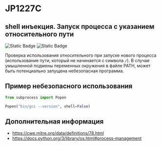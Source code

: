 # JP1227C
## shell инъекция. Запуск процесса с указанием относительного пути

![Static Badge](https://img.shields.io/badge/%D0%A1%D1%82%D0%B5%D0%BF%D0%B5%D0%BD%D1%8C%20%D0%BA%D1%80%D0%B8%D1%82%D0%B8%D1%87%D0%BD%D0%BE%D1%81%D1%82%D0%B8-%D0%BD%D0%B8%D0%B7%D0%BA%D0%B0%D1%8F-mediumblue?style=for-the-badge)
![Static Badge](https://img.shields.io/badge/%D0%94%D0%BE%D1%81%D1%82%D0%BE%D0%B2%D0%B5%D1%80%D0%BD%D0%BE%D1%81%D1%82%D1%8C%20%D0%BE%D0%BF%D1%80%D0%B5%D0%B4%D0%B5%D0%BB%D0%B5%D0%BD%D0%B8%D1%8F-%D0%B2%D1%8B%D1%81%D0%BE%D0%BA%D0%B0%D1%8F-crimson?style=for-the-badge)

Проверка использования относительного при запуске нового процесса (использование пути, который не начинается с символа `/`). В случае умышленной подмены переменных окружения в файле PATH, может быть потенциально запущена небезопасная программа.

## Пример небезопасного использования

```python linenums="1"
from subprocess import Popen

Popen("bin/gcc --version", shell=False)
```

## Дополнительная информация

* <https://cwe.mitre.org/data/definitions/78.html>
* <https://docs.python.org/3/library/os.html#process-management>
